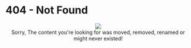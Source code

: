 # 404 - Not Found
<!-- type: static -->
<p align="center">
    <img src="https://dezashibi.com/assets/404_small.png" border="0"> <br />
    Sorry, The content you're looking for was moved, removed, renamed or might never existed!
</p>